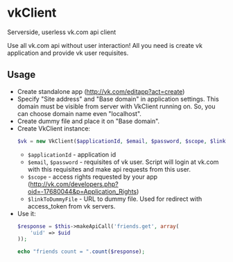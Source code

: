vkClient
========

Serverside, userless vk.com api client

Use all vk.com api without user interaction!
All you need is create vk application and provide vk user requisites.

## Usage

* Create standalone app (http://vk.com/editapp?act=create)
* Specify "Site address" and "Base domain" in application settings.
    This domain must be visible from server with VkClient running on. So, you can choose domain name even "localhost".
* Create dummy file and place it on "Base domain".
* Create VkClient instance:
    ```php utf-8
    $vk = new VkClient($applicationId, $email, $password, $scope, $linkToDummyFile);
    ```
    * `$applicationId` - application id
    * `$email`, `$password` - requisites of vk user. Script will login at vk.com with this requisites and make api requests from this user.
    * `$scope` - access rights requested by your app (http://vk.com/developers.php?oid=-17680044&p=Application_Rights)
    * `$linkToDummyFile` - URL to dummy file. Used for redirect with access_token from vk servers.
* Use it:
    ```php utf-8
    $response = $this->makeApiCall('friends.get', array(
        'uid' => $uid
    ));

    echo "friends count = ".count($response);
    ```